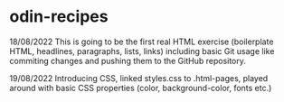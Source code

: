 # odin-recipes
18/08/2022 
This is going to be the first real HTML exercise (boilerplate HTML, headlines, paragraphs, lists, links) including basic Git usage like commiting changes and pushing them to the GitHub repository.

19/08/2022 
Introducing CSS, linked styles.css to .html-pages, played around with basic CSS properties (color, background-color, fonts etc.)